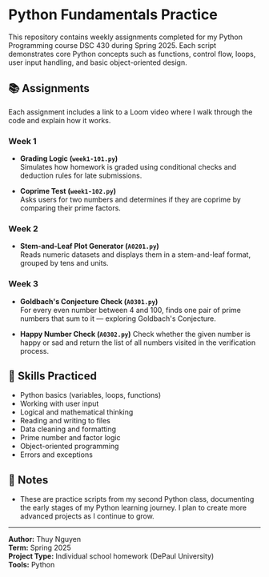# Python Fundamentals Practice

This repository contains weekly assignments completed for my Python Programming course DSC 430 during Spring 2025. Each script demonstrates core Python concepts such as functions, control flow, loops, user input handling, and basic object-oriented design.

## 📚 Assignments

Each assignment includes a link to a Loom video where I walk through the code and explain how it works.

### Week 1
- **Grading Logic (`week1-101.py`)**  
  Simulates how homework is graded using conditional checks and deduction rules for late submissions.

- **Coprime Test (`week1-102.py`)**  
  Asks users for two numbers and determines if they are coprime by comparing their prime factors.

### Week 2
- **Stem-and-Leaf Plot Generator (`A0201.py`)**  
  Reads numeric datasets and displays them in a stem-and-leaf format, grouped by tens and units.

### Week 3
- **Goldbach's Conjecture Check (`A0301.py`)**  
  For every even number between 4 and 100, finds one pair of prime numbers that sum to it — exploring Goldbach's Conjecture.

- **Happy Number Check (`A0302.py`)**
  Check whether the given number is happy or sad and return the list of all numbers visited in the verification process.


## 🧠 Skills Practiced
- Python basics (variables, loops, functions)
- Working with user input
- Logical and mathematical thinking
- Reading and writing to files
- Data cleaning and formatting
- Prime number and factor logic
- Object-oriented programming
- Errors and exceptions

## 📌 Notes
- These are practice scripts from my second Python class, documenting the early stages of my Python learning journey. I plan to create more advanced projects as I continue to grow.

---
**Author:** Thuy Nguyen  
**Term:** Spring 2025  
**Project Type:** Individual school homework (DePaul University)  
**Tools:** Python
